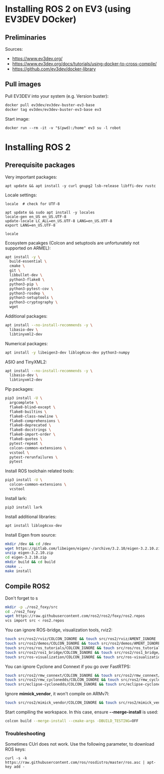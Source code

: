 # Installing ROS 2 on EV3 (using EV3DEV DOcker)

## Preliminaries
Sources:
- https://www.ev3dev.org/
- https://www.ev3dev.org/docs/tutorials/using-docker-to-cross-compile/
- https://github.com/ev3dev/docker-library


## Pull images
Pull EV3DEV into your system (e.g. Version buster):
```bash
docker pull ev3dev/ev3dev-buster-ev3-base
docker tag ev3dev/ev3dev-buster-ev3-base ev3
```

Start image:
```
docker run --rm -it -v "$(pwd):/home" ev3 su -l robot
```

# Installing ROS 2

## Prerequisite packages

Very important packages:
```
apt update && apt install -y curl gnupg2 lsb-release libffi-dev rustc
```


Locale settings:
```
locale  # check for UTF-8

apt update && sudo apt install -y locales
locale-gen en_US en_US.UTF-8
update-locale LC_ALL=en_US.UTF-8 LANG=en_US.UTF-8
export LANG=en_US.UTF-8

locale
```
Ecosystem pacakges (Colcon and setuptools are unfortunately not supported on ARMEL):
```bash
apt install -y \
  build-essential \
  cmake \
  git \
  libbullet-dev \
  python3-flake8 \
  python3-pip \
  python3-pytest-cov \
  python3-rosdep \
  python3-setuptools \
  python3-cryptography \
  wget
```
Additional packages:
```bash
apt install --no-install-recommends -y \
  libasio-dev \
  libtinyxml2-dev
```
Numerical packages:
```bash
apt install -y libeigen3-dev liblog4cxx-dev python3-numpy
```
ASIO and TinyXML2:
```bash
apt install --no-install-recommends -y \
  libasio-dev \
  libtinyxml2-dev
```
Pip packages:
```bash
pip3 install -U \
  argcomplete \
  flake8-blind-except \
  flake8-builtins \
  flake8-class-newline \
  flake8-comprehensions \
  flake8-deprecated \
  flake8-docstrings \
  flake8-import-order \
  flake8-quotes \
  pytest-repeat \
  colcon-common-extensions \
  vcstool \
  pytest-rerunfailures \
  pytest  
```
Install ROS toolchain related tools:
```bash
pip3 install -U \
  colcon-common-extensions \
  vcstool
```
Install lark:
```bash
pip3 install lark 
```
Install additional libraries:
```bash
apt install liblog4cxx-dev
```
Install Eigen from source:
```bash
mkdir /dev && cd /dev
wget https://gitlab.com/libeigen/eigen/-/archive/3.2.10/eigen-3.2.10.zip
unzip eigen-3.2.10.zip
cd eigen-3.2.10.zip
mkdir build && cd build
cmake ..
make install
```
## Compile ROS2
Don't forget to s
```bash
mkdir -p ./ros2_foxy/src
cd ./ros2_foxy
wget https://raw.githubusercontent.com/ros2/ros2/foxy/ros2.repos
vcs import src < ros2.repos
```
You can ignore ROS-bridge, visualization tools, rviz2:
```bash
touch src/ros2/rviz/COLCON_IGNORE && touch src/ros2/rviz/AMENT_IGNORE
touch src/ros2/demos/COLCON_IGNORE && touch src/ros2/demos/AMENT_IGNORE
touch src/ros/ros_tutorials/COLCON_IGNORE && touch src/ros/ros_tutorials/AMENT_IGNORE
touch src/ros2/ros1_bridge/COLCON_IGNORE && touch src/ros2/ros1_bridge/AMENT_IGNORE
touch src/ros-visualization/COLCON_IGNORE && touch src/ros-visualization/AMENT_IGNORE
```
You can ignore Cyclone and Connext if you go over FastRTPS:
```bash
touch src/ros2/rmw_connext/COLCON_IGNORE && touch src/ros2/rmw_connext/AMENT_IGNORE
touch src/ros2/rmw_cyclonedds/COLCON_IGNORE && touch src/ros2/rmw_cyclonedds/AMENT_IGNORE
touch src/eclipse-cyclonedds/COLCON_IGNORE && touch src/eclipse-cyclonedds/AMENT_IGNORE
```
Ignore __mimick_vendor__, it won't compile on ARMv7l:
```bash
touch src/ros2/mimick_vendor/COLCON_IGNORE && touch src/ros2/mimick_vendor/AMENT_IGNORE
```
Start compiling the workspace. In this case, ensure __--merge-install__ is used: 
```bash
colcon build --merge-install --cmake-args -DBUILD_TESTING=OFF
```
### Troubleshooting
Sometimes CUrl does not work. Use the following parameter, to download ROS keys:
```
curl -s -k https://raw.githubusercontent.com/ros/rosdistro/master/ros.asc | apt-key add -
```

